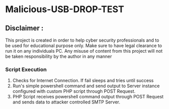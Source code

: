 # Malicious-USB-DROP-TEST

<h2> Disclaimer : </h2>
  
<p>
This project is created in order to help cyber security professionals and to be used for educational purpose only. Make sure to have legal clearance to run it on any individuals PC. Any misuse of content from this project will not be taken responsibility by the author in any manner </h2>
</p>

<h3> Script Execution </h3>

1) Checks for Internet Connection. If fail sleeps and tries until success
2) Run's simple powershell command and send output to Server instance configured with custom PHP script through POST Request.
3) PHP Script receives powershell command output through POST Request and sends data to attacker controlled SMTP Server.

